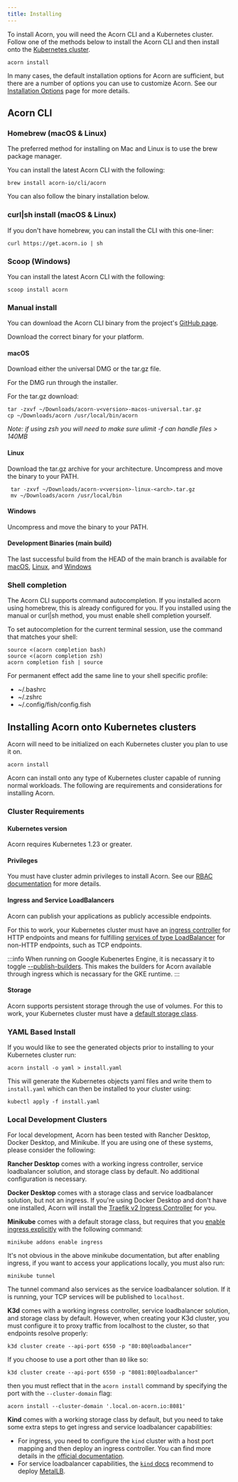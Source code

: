 ```yaml
---
title: Installing
---
```



To install Acorn, you will need the Acorn CLI and a Kubernetes cluster. Follow one of the methods below to install the Acorn CLI and then install onto the [Kubernetes cluster](#installing-acorn-onto-kubernetes-clusters).

```shell
acorn install
```

In many cases, the default installation options for Acorn are sufficient, but there are a number of options you can use to customize Acorn. See our [Installation Options](/installation/options) page for more details.

## Acorn CLI

### Homebrew (macOS & Linux)

The preferred method for installing on Mac and Linux is to use the brew package manager.

You can install the latest Acorn CLI with the following:

```shell
brew install acorn-io/cli/acorn
```

You can also follow the binary installation below.

### curl|sh install (macOS & Linux)

If you don't have homebrew, you can install the CLI with this one-liner:

```shell
curl https://get.acorn.io | sh
```

### Scoop (Windows)

You can install the latest Acorn CLI with the following:

```shell
scoop install acorn
```

### Manual install

You can download the Acorn CLI binary from the project's [GitHub page](https://github.com/acorn-io/acorn/releases).

Download the correct binary for your platform.

#### macOS

Download either the universal DMG or the tar.gz file.

For the DMG run through the installer.

For the tar.gz download:

```shell
tar -zxvf ~/Downloads/acorn-v<version>-macos-universal.tar.gz
cp ~/Downloads/acorn /usr/local/bin/acorn
```

 *Note: if using zsh you will need to make sure ulimit -f can handle files > 140MB*

#### Linux

Download the tar.gz archive for your architecture. Uncompress and move the binary to your PATH.

```shell
 tar -zxvf ~/Downloads/acorn-v<version>-linux-<arch>.tar.gz
 mv ~/Downloads/acorn /usr/local/bin
```

#### Windows

Uncompress and move the binary to your PATH.

#### Development Binaries (main build)

The last successful build from the HEAD of the main branch is available for
[macOS](https://cdn.acrn.io/cli/default_darwin_amd64_v1/acorn),
[Linux](https://cdn.acrn.io/cli/default_linux_amd64_v1/acorn), and
[Windows](https://cdn.acrn.io/cli/default_windows_amd64_v1/acorn.exe)

### Shell completion

The Acorn CLI supports command autocompletion. If you installed acorn using homebrew, this is already configured for you. If you installed using the manual or curl|sh method, you must enable shell completion yourself.

To set autocompletion for the current terminal session, use the command that matches your shell:

```shell
source <(acorn completion bash)
source <(acorn completion zsh)
acorn completion fish | source
```

For permanent effect add the same line to your shell specific profile:

- ~/.bashrc
- ~/.zshrc
- ~/.config/fish/config.fish

## Installing Acorn onto Kubernetes clusters

Acorn will need to be initialized on each Kubernetes cluster you plan to use it on.

```shell
acorn install
```

Acorn can install onto any type of Kubernetes cluster capable of running normal workloads. The following are requirements and considerations for installing Acorn.

### Cluster Requirements
#### Kubernetes version

Acorn requires Kubernetes 1.23 or greater.

#### Privileges

You must have cluster admin privileges to install Acorn. See our [RBAC documentation](/architecture/security-considerations#rbac) for more details.

#### Ingress and Service LoadBalancers

Acorn can publish your applications as publicly accessible endpoints.

For this to work, your Kubernetes cluster must have an [ingress controller](https://kubernetes.io/docs/concepts/services-networking/ingress-controllers/) for HTTP endpoints and means for fulfilling [services of type LoadBalancer](https://kubernetes.io/docs/concepts/services-networking/service/#loadbalancer) for non-HTTP endpoints, such as TCP endpoints.

:::info
When running on Google Kubenertes Engine, it is necassary it to toggle [--publish-builders](../100-reference/01-command-line/acorn_install.md#options). This makes the builders for Acorn available through ingress which is necassary for the GKE runtime.
:::

#### Storage

Acorn supports persistent storage through the use of volumes. For this to work, your Kubernetes cluster must have a [default storage class](https://kubernetes.io/docs/concepts/storage/storage-classes/).

### YAML Based Install

If you would like to see the generated objects prior to installing to your Kubernetes cluster run: 

```shell
acorn install -o yaml > install.yaml
```

This will generate the Kubernetes objects yaml files and write them to `install.yaml` which can then be installed to your cluster using:

```shell
kubectl apply -f install.yaml
```
### Local Development Clusters

For local development, Acorn has been tested with Rancher Desktop, Docker Desktop, and Minikube. If you are using one of these systems, please consider the following:

**Rancher Desktop** comes with a working ingress controller, service loadbalancer solution, and storage class by default. No additional configuration is necessary.

**Docker Desktop** comes with a storage class and service loadbalancer solution, but not an ingress. If you're using Docker Desktop and don't have one installed, Acorn will install the [Traefik v2 Ingress Controller](https://doc.traefik.io/traefik/v2.8/providers/kubernetes-ingress/) for you.

**Minikube** comes with a default storage class, but requires that you [enable ingress explicitly](https://kubernetes.io/docs/tasks/access-application-cluster/ingress-minikube/#enable-the-ingress-controller) with the following command:

```shell
minikube addons enable ingress
```

It's not obvious in the above minikube documentation, but after enabling ingress, if you want to access your applications locally, you must also run:

```shell
minikube tunnel
```

The tunnel command also services as the service loadbalancer solution. If it is running, your TCP services will be published to `localhost`.

**K3d** comes with a working ingress controller, service loadbalancer solution, and storage class by default. However, when creating your K3d cluster, you must configure it to proxy traffic from localhost to the cluster, so that endpoints resolve properly:

```shell
k3d cluster create --api-port 6550 -p "80:80@loadbalancer"
```

If you choose to use a port other than `80` like so:

```shell
k3d cluster create --api-port 6550 -p "8081:80@loadbalancer"
```

then you must reflect that in the `acorn install` command by specifying the port with the `--cluster-domain` flag:

```shell
acorn install --cluster-domain '.local.on-acorn.io:8081'
```

**Kind** comes with a working storage class by default, but you need to take some extra steps to get ingress and service loadbalancer capabilities:

- For ingress, you need to configure the `kind` cluster with a host port mapping and then deploy an ingress controller. You can find more details in the [official documentation](https://kind.sigs.k8s.io/docs/user/ingress/).
- For service loadbalancer capabilities, the [`kind` docs](https://kind.sigs.k8s.io/docs/user/loadbalancer/) recommend to deploy [MetalLB](https://metallb.universe.tf/).
